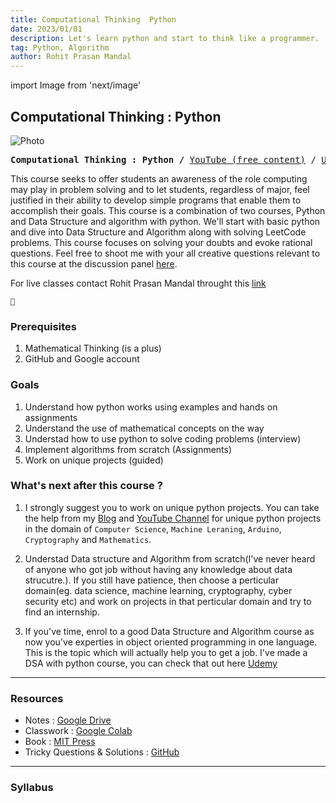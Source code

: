 ```yaml
---
title: Computational Thinking  Python
date: 2023/01/01
description: Let's learn python and start to think like a programmer.  
tag: Python, Algorithm
author: Rohit Prasan Mandal
---
```


import Image from 'next/image'

## Computational Thinking : Python

<Image
  src="/images/ad.png"
  alt="Photo"
  width={4592}
  height={2584}
  priority
  className="next-image"
/>

<p><pre align="center">
<strong>Computational Thinking : Python /</strong> <a href="https://github.com/xiaowuc2/Data-Structure-and-Algorithm-with-Python-Bonus-LeetCode-/blob/main/LeetCode.md">​YouTube (free content)​</a> / <a href="">Udemy</a> / <a href="https://github.com/xiaowuc2/Python-IEMLabs/discussions/categories/questions">​Discuss​</a>  </pre></p>

This course seeks to offer students an awareness of the role computing may play in problem solving and to let students, regardless of major, feel justified in their ability to develop simple programs that enable them to accomplish their goals. This course is a combination of two courses, Python and Data Structure and algorithm with python. We'll start with basic python and dive into Data Structure and Algorithm along with solving LeetCode problems. This course focuses on solving your doubts and evoke rational questions. Feel free to shoot me with your all creative questions relevant to this course at the discussion panel [here](https://github.com/xiaowuc2/Computational-Thinking-Python/discussions).

For live classes contact Rohit Prasan Mandal throught this <a href="https://mail.google.com/mail/u/0/?to=rohitmandal814566@gmail.com&su=Interested to work with you on <this> domain&body=Name : %0AGitHub id : %0APhone number :&fs=1&tf=cm" title="rohitmandal814566@gmail.com">link</a></pre></p>


```
👤
```

### Prerequisites

1. Mathematical Thinking (is a plus)
2. GitHub and Google account

### Goals

1. Understand how python works using examples and hands on assignments
2. Understand the use of mathematical concepts on the way
3. Understad how to use python to solve coding problems (interview)
4. Implement algorithms from scratch (Assignments)
5. Work on unique projects (guided)

### What's next after this course ? 

1. I strongly suggest you to work on unique python projects. You can take the help from my [Blog](https://xiaowuc2.vercel.app/posts) and [YouTube Channel](https://www.youtube.com/c/qxresearch/) for unique python projects in the domain of `Computer Science`, `Machine Leraning`, `Arduino`, `Cryptography` and `Mathematics`. 

2. Understad Data structure and Algorithm from scratch(I've never heard of anyone who got job without having any knowledge about data strucutre.). If you still have patience, then choose a perticular domain(eg. data science, machine learning, cryptography, cyber security etc) and work on projects in that perticular domain and try to find an internship.

3. If you've time, enrol to a good Data Structure and Algorithm course as now you've experties in object oriented programming in one language. This is the topic which will actually help you to get a job. I've made a DSA with python course, you can check that out here [Udemy]()

---

### Resources

- Notes : [Google Drive](https://drive.google.com/drive/folders/107TWRRIsfPcwgnSlOyYS5q3xkSkTsdTp?usp=share_link)
- Classwork : [Google Colab](https://colab.research.google.com/drive/16EBadmCpsRfkX_rPu31k_yigJdORnovm)
- Book : [MIT Press](https://ducamp.me/images/0/00/Intro-Computation-Programming-using-Python.pdf)
- Tricky Questions & Solutions : [GitHub](https://github.com/IEMLabs-AI/Python-IEMLabs/blob/main/Basics/q%26a.md)

--- 

### Syllabus 

